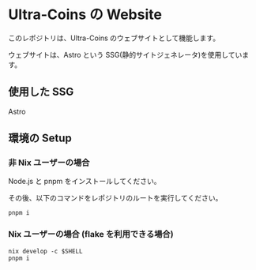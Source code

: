# Ultra-Coins の Website

このレポジトリは、Ultra-Coins のウェブサイトとして機能します。

ウェブサイトは、Astro という SSG(静的サイトジェネレータ)を使用しています。

## 使用した SSG

Astro

## 環境の Setup

### 非 Nix ユーザーの場合

Node.js と pnpm をインストールしてください。

その後、以下のコマンドをレポジトリのルートを実行してください。

```shell
pnpm i
```

### Nix ユーザーの場合 (flake を利用できる場合)

```shell
nix develop -c $SHELL
pnpm i
```
